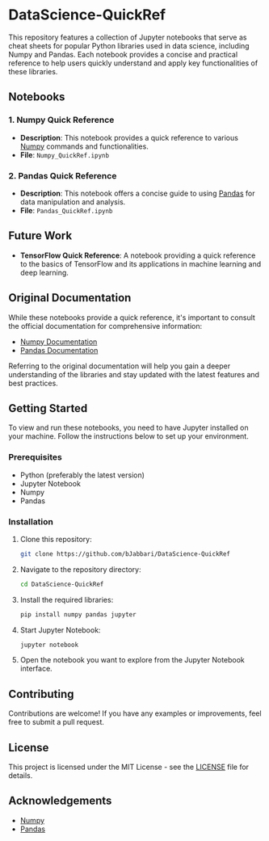 # DataScience-QuickRef

This repository features a collection of Jupyter notebooks that serve as cheat sheets for popular Python libraries used in data science, including Numpy and Pandas. Each notebook provides a concise and practical reference to help users quickly understand and apply key functionalities of these libraries.

## Notebooks

### 1. Numpy Quick Reference
- **Description**: This notebook provides a quick reference to various [Numpy](https://numpy.org/) commands and functionalities.
- **File**: `Numpy_QuickRef.ipynb`

### 2. Pandas Quick Reference
- **Description**: This notebook offers a concise guide to using [Pandas](https://pandas.pydata.org/) for data manipulation and analysis.
- **File**: `Pandas_QuickRef.ipynb`

## Future Work
- **TensorFlow Quick Reference**: A notebook providing a quick reference to the basics of TensorFlow and its applications in machine learning and deep learning.

## Original Documentation

While these notebooks provide a quick reference, it's important to consult the official documentation for comprehensive information:

- [Numpy Documentation](https://numpy.org/doc/)
- [Pandas Documentation](https://pandas.pydata.org/docs/)

Referring to the original documentation will help you gain a deeper understanding of the libraries and stay updated with the latest features and best practices.

## Getting Started

To view and run these notebooks, you need to have Jupyter installed on your machine. Follow the instructions below to set up your environment.

### Prerequisites

- Python (preferably the latest version)
- Jupyter Notebook
- Numpy
- Pandas

### Installation

1. Clone this repository:
    ```bash
    git clone https://github.com/bJabbari/DataScience-QuickRef
    ```
2. Navigate to the repository directory:
    ```bash
    cd DataScience-QuickRef
    ```
3. Install the required libraries:
    ```bash
    pip install numpy pandas jupyter
    ```
4. Start Jupyter Notebook:
    ```bash
    jupyter notebook
    ```
5. Open the notebook you want to explore from the Jupyter Notebook interface.

## Contributing

Contributions are welcome! If you have any examples or improvements, feel free to submit a pull request.

## License

This project is licensed under the MIT License - see the [LICENSE](LICENSE) file for details.

## Acknowledgements

- [Numpy](https://numpy.org/)
- [Pandas](https://pandas.pydata.org/)
